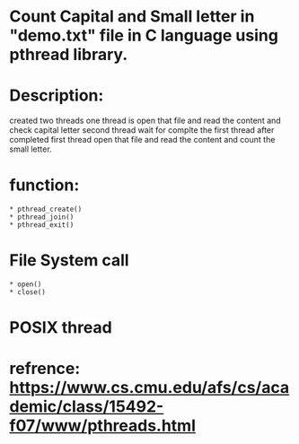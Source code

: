 # Count Capital and Small letter in "demo.txt" file in C language using pthread library.
# Description:
created two threads one thread is open that file and read the content and check capital letter
second thread wait for complte the first thread after completed first thread open that file and read the content and count
the small letter.
# function:
    * pthread_create()
    * pthread_join()
    * pthread_exit()
  # File System call
    * open()
    * close()

    
    
# POSIX thread
# refrence: https://www.cs.cmu.edu/afs/cs/academic/class/15492-f07/www/pthreads.html
